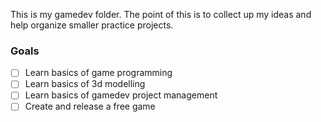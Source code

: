 This is my gamedev folder. The point of this is to collect up my ideas and help organize smaller practice projects.
### Goals
- [ ] Learn basics of game programming
- [ ] Learn basics of 3d modelling
- [ ] Learn basics of gamedev project management
- [ ] Create and release a free game
